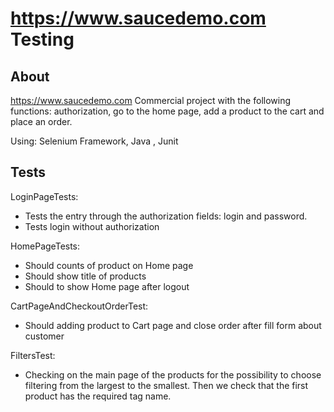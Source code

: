 # https://www.saucedemo.com Testing

## About

https://www.saucedemo.com Commercial project with the following functions: authorization, go to the home page, add a product to the cart and place an order.

Using: Selenium Framework, Java , Junit
## Tests
LoginPageTests:
 - Tests the entry through the authorization fields: login and password.
 - Tests login without authorization
 
HomePageTests:
- Should counts of product on Home page
- Should show title of products
- Should to show Home page after logout

CartPageAndCheckoutOrderTest:
- Should adding product to Cart page and close order after fill form about customer

FiltersTest:
- Checking on the main page of the products for the possibility to choose filtering from the largest to the smallest. Then we check that the first product has the required tag name.
